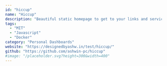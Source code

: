 ```yaml
---
id: "hiccup"
name: "Hiccup"
description: "Beautiful static homepage to get to your links and services quickly. It has built-in search, editing, PWA support and localstorage caching to easily organize your start page."
tags:
  - "MIT"
  - "Javascript"
  - "Docker"
category: "Personal Dashboards"
website: "https://designedbyashw.in/test/hiccup/"
github: "https://github.com/ashwin-pc/hiccup"
#image: "/placeholder.svg?height=300&width=400"
---
```


